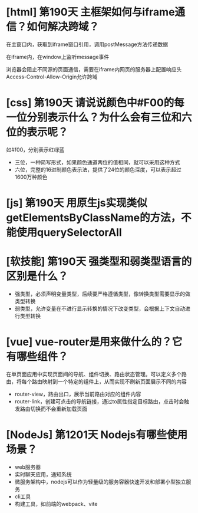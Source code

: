 # [html] 第190天 主框架如何与iframe通信？如何解决跨域？

在主窗口内，获取到iframe窗口引用，调用postMessage方法传递数据

在iframe内，在window上监听message事件

浏览器会阻止不同源的页面通信，需要在iframe内网页的服务器上配置响应头Access-Control-Allow-Origin允许跨域

# [css] 第190天 请说说颜色中#F00的每一位分别表示什么？为什么会有三位和六位的表示呢？

如#f00，分别表示红绿蓝

- 三位，一种简写形式，如果颜色通道两位的值相同，就可以采用这种方式
- 六位，完整的16进制颜色表示法，提供了24位的颜色深度，可以表示超过1600万种颜色

# [js] 第190天 用原生js实现类似getElementsByClassName的方法，不能使用querySelectorAll

# [软技能] 第190天 强类型和弱类型语言的区别是什么？

- 强类型，必须声明变量类型，后续要严格遵循类型，像转换类型需要显示的做类型转换
- 弱类型，允许变量在不进行显示转换的情况下改变类型，会根据上下文自动进行类型转换

# [vue] vue-router是用来做什么的？它有哪些组件？

在单页面应用中实现页面间的导航、组件切换、路由状态管理。可以定义多个路由，将每个路由映射到一个特定的组件上，从而实现不刷新页面展示不同的内容

- router-view，路由出口，展示当前路由对应的组件内容
- router-link，创建可点击的导航链接，通过to属性指定目标路由，点击时会触发路由切换而不会重新加载页面

# [NodeJs] 第1201天 Nodejs有哪些使用场景？

- web服务器
- 实时聊天应用，通知系统
- 微服务架构中，nodejs可以作为轻量级的服务容器快速开发和部署小型独立服务
- cli工具
- 构建工具，如前端的webpack、vite
